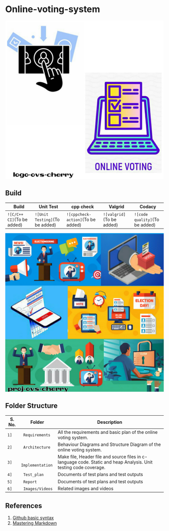 # Online-voting-system

   ![Logo](https://github.com/99cherrys/Online-voting-system/blob/main/Requirements/Online%20Voting%20System/OVS_logo.jpeg)
   
   

## Build

Build | Unit Test | cpp check | Valgrid | Codacy
------|-----------|-----------|---------|-------
`![C/C++ CI]`(To be added) | `![Unit Testing]`(To be added) | `![cppcheck-action]`(To be added) | `![valgrid]`(To be added) | `![code quality]`(To be added)



![Banner](https://github.com/99cherrys/Online-voting-system/blob/main/Requirements/Online%20Voting%20System/OVS_Banner.jpeg)



## Folder Structure
S. No.  | Folder             | Description
--------|--------------------| -----------------------------------------
`1]` | ` Requirements`   | All the requirements and basic plan of the online voting system.
`2]` | ` Architecture`   | Behaviour Diagrams and Structure Diagram of the online voting system.
`3]` | ` Implementation` | Make file, Header file and source files in c-language code. Static and heap Analysis. Unit testing code coverage.
`4]` | ` Test_plan`      | Documents of test plans and test outputs
`5]` | ` Report`         | Documents of test plans and test outputs
`6]` | ` Images/Videos` | Related images and videos


## References
1. [Github basic syntax](https://docs.github.com/en/github/writing-on-github/basic-writing-and-formatting-syntax)
2. [Mastering Markdown](https://guides.github.com/features/mastering-markdown/)


